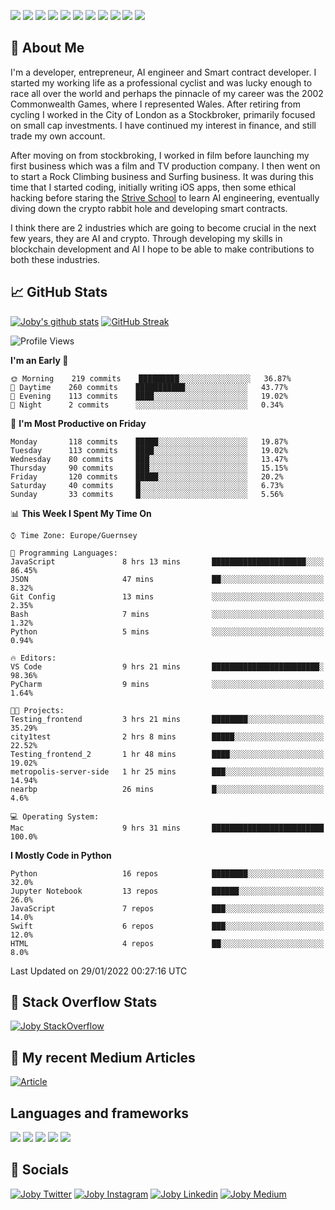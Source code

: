 ![](https://img.shields.io/badge/iOS-000000?style=for-the-badge&logo=ios&logoColor=white)
![](https://img.shields.io/badge/Python-3776AB?style=for-the-badge&logo=python&logoColor=white)
![](https://img.shields.io/badge/Swift-FA7343?style=for-the-badge&logo=swift&logoColor=white)
![](https://img.shields.io/badge/Bootstrap-563D7C?style=for-the-badge&logo=bootstrap&logoColor=white)
![](https://img.shields.io/badge/MongoDB-4EA94B?style=for-the-badge&logo=mongodb&logoColor=white)
![](https://img.shields.io/badge/Heroku-430098?style=for-the-badge&logo=heroku&logoColor=white)
[![](https://img.shields.io/badge/Stack_Overflow-FE7A16?style=for-the-badge&logo=stack-overflow&logoColor=white)](https://stackoverflow.com/users/7301801/joby)
[![](https://img.shields.io/badge/LinkedIn-0077B5?style=for-the-badge&logo=linkedin&logoColor=white)](https://www.linkedin.com/in/jobyi/)
[![](https://img.shields.io/badge/Twitter-1DA1F2?style=for-the-badge&logo=twitter&logoColor=white)](https://twitter.com/Jobyid)
[![](https://img.shields.io/badge/Instagram-E4405F?style=for-the-badge&logo=instagram&logoColor=white)](https://www.instagram.com/jobyid/)
[![](https://img.shields.io/badge/Medium-12100E?style=for-the-badge&logo=medium&logoColor=white)](https://jobyid.medium.com)

## &#x1f; About Me

I'm a developer, entrepreneur, AI engineer and Smart contract developer.
I started my working life as a professional cyclist and was lucky enough to race all over the world and perhaps the pinnacle of my career was the 2002 Commonwealth Games, where I represented Wales.
After retiring from cycling I worked in the City of London as a Stockbroker, primarily focused on small cap investments. I have continued my interest in finance, and still trade my own account.

After moving on from stockbroking, I worked in film before launching my first business which was a film and TV production company. I then went on to start a Rock Climbing business and Surfing business. It was during this time that I started coding, initially writing iOS apps, then some ethical hacking before staring the [Strive School](https://strive.school) to learn AI engineering, eventually diving down the crypto rabbit hole and developing smart contracts. 

I think there are 2 industries which are going to become crucial in the next few years, they are AI and crypto. Through developing my skills in blockchain development and AI I hope to be able to make contributions to both these industries. 

## &#x1f4c8; GitHub Stats

[![Joby's github stats](https://github-readme-stats.vercel.app/api?username=jobyid&count_private=true&show_icons=true&theme=radical)](https://github.com/anuraghazra/github-readme-stats) [![GitHub Streak](https://github-readme-streak-stats.herokuapp.com/?user=jobyid&theme=dark)](https://github.com/DenverCoder1/github-readme-streak-stats)

<!--START_SECTION:waka-->
![Profile Views](http://img.shields.io/badge/Profile%20Views-0-blue)

**I'm an Early 🐤** 

```text
🌞 Morning    219 commits    █████████░░░░░░░░░░░░░░░░   36.87% 
🌆 Daytime    260 commits    ███████████░░░░░░░░░░░░░░   43.77% 
🌃 Evening    113 commits    ████░░░░░░░░░░░░░░░░░░░░░   19.02% 
🌙 Night      2 commits      ░░░░░░░░░░░░░░░░░░░░░░░░░   0.34%

```
📅 **I'm Most Productive on Friday** 

```text
Monday       118 commits    █████░░░░░░░░░░░░░░░░░░░░   19.87% 
Tuesday      113 commits    ████░░░░░░░░░░░░░░░░░░░░░   19.02% 
Wednesday    80 commits     ███░░░░░░░░░░░░░░░░░░░░░░   13.47% 
Thursday     90 commits     ███░░░░░░░░░░░░░░░░░░░░░░   15.15% 
Friday       120 commits    █████░░░░░░░░░░░░░░░░░░░░   20.2% 
Saturday     40 commits     █░░░░░░░░░░░░░░░░░░░░░░░░   6.73% 
Sunday       33 commits     █░░░░░░░░░░░░░░░░░░░░░░░░   5.56%

```


📊 **This Week I Spent My Time On** 

```text
⌚︎ Time Zone: Europe/Guernsey

💬 Programming Languages: 
JavaScript               8 hrs 13 mins       █████████████████████░░░░   86.45% 
JSON                     47 mins             ██░░░░░░░░░░░░░░░░░░░░░░░   8.32% 
Git Config               13 mins             ░░░░░░░░░░░░░░░░░░░░░░░░░   2.35% 
Bash                     7 mins              ░░░░░░░░░░░░░░░░░░░░░░░░░   1.32% 
Python                   5 mins              ░░░░░░░░░░░░░░░░░░░░░░░░░   0.94%

🔥 Editors: 
VS Code                  9 hrs 21 mins       ████████████████████████░   98.36% 
PyCharm                  9 mins              ░░░░░░░░░░░░░░░░░░░░░░░░░   1.64%

🐱‍💻 Projects: 
Testing_frontend         3 hrs 21 mins       ████████░░░░░░░░░░░░░░░░░   35.29% 
city1test                2 hrs 8 mins        █████░░░░░░░░░░░░░░░░░░░░   22.52% 
Testing_frontend_2       1 hr 48 mins        ████░░░░░░░░░░░░░░░░░░░░░   19.02% 
metropolis-server-side   1 hr 25 mins        ███░░░░░░░░░░░░░░░░░░░░░░   14.94% 
nearbp                   26 mins             █░░░░░░░░░░░░░░░░░░░░░░░░   4.6%

💻 Operating System: 
Mac                      9 hrs 31 mins       █████████████████████████   100.0%

```

**I Mostly Code in Python** 

```text
Python                   16 repos            ████████░░░░░░░░░░░░░░░░░   32.0% 
Jupyter Notebook         13 repos            ██████░░░░░░░░░░░░░░░░░░░   26.0% 
JavaScript               7 repos             ███░░░░░░░░░░░░░░░░░░░░░░   14.0% 
Swift                    6 repos             ███░░░░░░░░░░░░░░░░░░░░░░   12.0% 
HTML                     4 repos             ██░░░░░░░░░░░░░░░░░░░░░░░   8.0%

```



 Last Updated on 29/01/2022 00:27:16 UTC
<!--END_SECTION:waka-->


## &#x1f; Stack Overflow Stats 

[![Joby StackOverflow](https://github-readme-stackoverflow.vercel.app/?userID=7301801&layout=compact)](https://stackoverflow.com/users/7301801/joby)


## &#x1f; My recent Medium Articles
[![Article](https://github-readme-medium-recent-article.vercel.app/medium/@jobyid/0)](https://jobyid.medium.com)
 

## Languages and frameworks
![](https://img.shields.io/badge/iOS-000000?style=for-the-badge&logo=ios&logoColor=white)
![](https://img.shields.io/badge/Python-3776AB?style=for-the-badge&logo=python&logoColor=white)
![](https://img.shields.io/badge/Swift-FA7343?style=for-the-badge&logo=swift&logoColor=white)
![](https://img.shields.io/badge/Bootstrap-563D7C?style=for-the-badge&logo=bootstrap&logoColor=white)
![](https://img.shields.io/badge/MongoDB-4EA94B?style=for-the-badge&logo=mongodb&logoColor=white)


## &#x1f; Socials 
[![Joby Twitter](https://img.shields.io/badge/Twitter-1DA1F2?style=for-the-badge&logo=twitter&logoColor=white)](https://twitter.com/jobyid)
[![Joby Instagram](https://img.shields.io/badge/Instagram-E4405F?style=for-the-badge&logo=instagram&logoColor=white)](https://instagram.com/jobyid)
[![Joby Linkedin](https://img.shields.io/badge/LinkedIn-0077B5?style=for-the-badge&logo=linkedin&logoColor=white)](https://www.linkedin.com/in/jobyi)
[![Joby Medium](https://img.shields.io/badge/Medium-12100E?style=for-the-badge&logo=medium&logoColor=white)](https://jobyid.medium.com)


